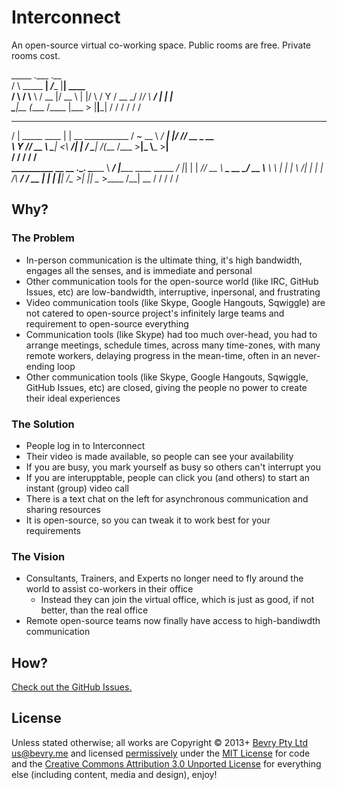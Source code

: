 # Interconnect

An open-source virtual co-working space. Public rooms are free. Private rooms cost.

   _____              .___       .__        
  /     \ _____     __| _/____   |__| ____  
 /  \ /  \\__  \   / __ |/ __ \  |  |/    \ 
/    Y    \/ __ \_/ /_/ \  ___/  |  |   |  \
\____|__  (____  /\____ |\___  > |__|___|  /
        \/     \/      \/    \/          \/ 
  ___ ___                __                 
 /   |   \_____    ____ |  | __ ___________ 
/    ~    \__  \ _/ ___\|  |/ // __ \_  __ \
\    Y    // __ \\  \___|    <\  ___/|  | \/
 \___|_  /(____  /\___  >__|_ \\___  >__|   
       \/      \/     \/     \/    \/       
__________        __                         __  ._.
\______   \ _____/  |________   ____ _____ _/  |_| |
 |       _// __ \   __\_  __ \_/ __ \\__  \\   __\ |
 |    |   \  ___/|  |  |  | \/\  ___/ / __ \|  |  \|
 |____|_  /\___  >__|  |__|    \___  >____  /__|  __
        \/     \/                  \/     \/      \/

## Why?

### The Problem

- In-person communication is the ultimate thing, it's high bandwidth, engages all the senses, and is immediate and personal
- Other communication tools for the open-source world (like IRC, GitHub Issues, etc) are low-bandwidth, interruptive, inpersonal, and frustrating
- Video communication tools (like Skype, Google Hangouts, Sqwiggle) are not catered to open-source project's infinitely large teams and requirement to open-source everything
- Communication tools (like Skype) had too much over-head, you had to arrange meetings, schedule times, across many time-zones, with many remote workers, delaying progress in the mean-time, often in an never-ending loop
- Other communication tools (like Skype, Google Hangouts, Sqwiggle, GitHub Issues, etc) are closed, giving the people no power to create their ideal experiences


### The Solution

- People log in to Interconnect
- Their video is made available, so people can see your availability
- If you are busy, you mark yourself as busy so others can't interrupt you
- If you are interupptable, people can click you (and others) to start an instant (group) video call
- There is a text chat on the left for asynchronous communication and sharing resources
- It is open-source, so you can tweak it to work best for your requirements


### The Vision

- Consultants, Trainers, and Experts no longer need to fly around the world to assist co-workers in their office
  - Instead they can join the virtual office, which is just as good, if not better, than the real office
- Remote open-source teams now finally have access to high-bandiwdth communication



## How?

[Check out the GitHub Issues.](https://github.com/bevry/interconnect/issues)


## License

Unless stated otherwise; all works are Copyright © 2013+ [Bevry Pty Ltd](http://bevry.me) <us@bevry.me> and licensed [permissively](http://en.wikipedia.org/wiki/Permissive_free_software_licence) under the [MIT License](http://creativecommons.org/licenses/MIT/) for code and the [Creative Commons Attribution 3.0 Unported License](http://creativecommons.org/licenses/by/3.0/) for everything else (including content, media and design), enjoy!
